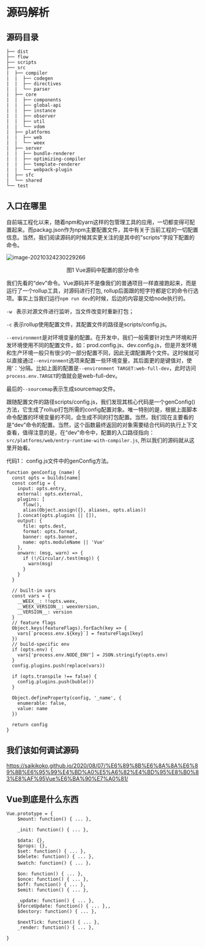 # 源码解析

## 源码目录

```
├── dist
├── flow
├── scripts
├── src
|  ├── compiler
|  |  ├── codegen
|  |  ├── directives
|  |  └── parser
|  ├── core
|  |  ├── components
|  |  ├── global-api
|  |  ├── instance
|  |  ├── observer
|  |  ├── util
|  |  └── vdom
|  ├── platforms
|  |  ├── web
|  |  └── weex
|  ├── server
|  |  ├── bundle-renderer
|  |  ├── optimizing-compiler
|  |  ├── template-renderer
|  |  └── webpack-plugin
|  ├── sfc
|  └── shared
└── test
```

## 入口在哪里

自前端工程化以来，随着npm和yarn这样的包管理工具的应用，一切都变得可配置起来。而packag.json作为npm主要配置文件，其中有关于当前工程的一切配置信息。当然，我们阅读源码的时候其实更关注的是其中的"scripts"字段下配置的命令。

![image-20210324230229266](D:\front\learn\mrdu\assets\scripts.png)

<div align="center">图1   Vue源码中配置的部分命令</div>

我们先看的“dev”命令。Vue源码并不是像我们的普通项目一样直接跑起来，而是运行了一个rollup工具，对源码进行打包, rollup后面跟的短字符都是它的命令行选项。事实上当我们运行`npm run dev`的时候，后边的内容是交给node执行的。

`-w ` 表示对源文件进行监听，当文件改变时重新打包；

`-c` 表示rollup使用配置文件，其配置文件的路径是scripts/config.js。

`--environment`是对环境变量的配置。在开发中，我们一般需要针对生产环境和开发环境使用不同的配置文件，如：prod.config.js、dev.config.js，但是开发环境和生产环境一般只有很少的一部分配置不同，因此无谓配置两个文件。这时候就可以直接通过`--environment`选项来配置一些环境变量，其后面更的是键值对，使用‘：’分隔。比如上面的配置是`--environment TARGET:web-full-dev`，此时访问`process.env.TARGET`的值就会是web-full-dev。

最后的`--sourcemap`表示生成sourcemap文件。



跟随配置文件的路径scripts/config.js，我们发现其核心代码是一个genConfig()方法，它生成了rollup打包所需的config配置对象。唯一特别的是，根据上面脚本命令配置的环境变量的不同，会生成不同的打包配置。当然，我们现在主要看的是“dev”命令的配置。当然，这个函数最终返回的对象需要结合代码的执行上下文查看，值得注意的是，在“dev”命令中，配置的入口路径指向：`src/platforms/web/entry-runtime-with-compiler.js`, 所以我们的源码就从这里开始看。

代码1： config.js文件中的genConfig方法。

```
function genConfig (name) {
  const opts = builds[name]
  const config = {
    input: opts.entry,
    external: opts.external,
    plugins: [
      flow(),
      alias(Object.assign({}, aliases, opts.alias))
    ].concat(opts.plugins || []),
    output: {
      file: opts.dest,
      format: opts.format,
      banner: opts.banner,
      name: opts.moduleName || 'Vue'
    },
    onwarn: (msg, warn) => {
      if (!/Circular/.test(msg)) {
        warn(msg)
      }
    }
  }

  // built-in vars
  const vars = {
    __WEEX__: !!opts.weex,
    __WEEX_VERSION__: weexVersion,
    __VERSION__: version
  }
  // feature flags
  Object.keys(featureFlags).forEach(key => {
    vars[`process.env.${key}`] = featureFlags[key]
  })
  // build-specific env
  if (opts.env) {
    vars['process.env.NODE_ENV'] = JSON.stringify(opts.env)
  }
  config.plugins.push(replace(vars))

  if (opts.transpile !== false) {
    config.plugins.push(buble())
  }

  Object.defineProperty(config, '_name', {
    enumerable: false,
    value: name
  })

  return config
}
```

## 我们该如何调试源码

https://saikikoko.github.io/2020/08/07/%E6%89%8B%E6%8A%8A%E6%89%8B%E6%95%99%E4%BD%A0%E5%A6%82%E4%BD%95%E8%B0%83%E8%AF%95Vue%E6%BA%90%E7%A0%81/

## Vue到底是什么东西

```
Vue.prototype = {
    $mount: function() { ... },
   
    _init: function() { ... },
    
    $data: {},
    $props: {},
    $set: function() { ... },
    $delete: function() { ... },
    $watch: function() { ... }，
    
    $on: function() { ... },
    $once: function() { ... },
    $off: function() { ... },
    $emit: function() { ... },
    
    _update: function() { ... },
    $forceUpdate: function() { ... },,
    $destory: function() { ... },
    
    $nextTick: function() { ... },
    _render: function() { ... },
    
}
```



